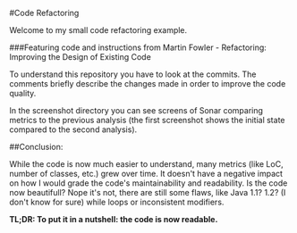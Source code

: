 #Code Refactoring

Welcome to my small code refactoring example.

###Featuring code and instructions from Martin Fowler - Refactoring: Improving the Design of Existing Code

To understand this repository you have to look at the commits. The comments briefly describe the changes made in order to improve the code quality.

In the screenshot directory you can see screens of Sonar comparing metrics to the previous analysis (the first screenshot shows the initial state compared to the second analysis).

##Conclusion:

While the code is now much easier to understand, many metrics (like LoC, number of classes, etc.) grew over time. It doesn't have a negative impact on how I would grade the code's maintainability and readability.
Is the code now beautifull? Nope it's not, there are still some flaws, like Java 1.1? 1.2? (I don't know for sure) while loops or inconsistent modifiers.

<b>TL;DR: To put it in a nutshell: the code is now readable.</b>
